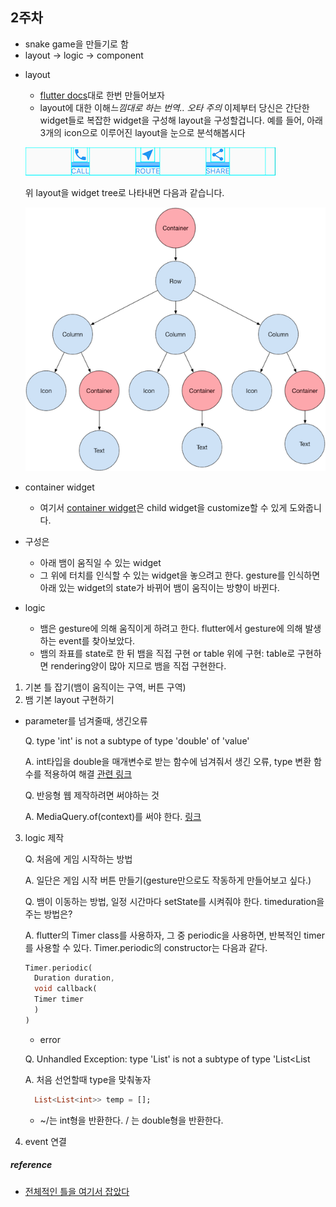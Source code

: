 ## 2주차
- snake game을 만들기로 함
- layout -> logic -> component

* layout
    * [flutter docs](https://flutter.dev/docs/development/ui/layout)대로 한번 만들어보자
    * layout에 대한 이해*느낌대로 하는 번역.. 오타 주의*
    이제부터 당신은 간단한 widget들로 복잡한 widget을 구성해 layout을 구성할겁니다.
    예를 들어, 아래 3개의 icon으로 이루어진 layout을 눈으로 분석해봅시다
    <p>
      <img src="icons_layout.png">
    </p>
    위 layout을 widget tree로 나타내면 다음과 같습니다.
    <p>
      <img src="widgetTree.png">
    </p>
* container widget
    * 여기서 [container widget](https://api.flutter.dev/flutter/widgets/Container-class.html)은 child widget을 customize할 수 있게 도와줍니다. 
* 구성은
  * 아래 뱀이 움직일 수 있는 widget
  * 그 위에 터치를 인식할 수 있는 widget을 놓으려고 한다. gesture를 인식하면 아래 있는 widget의 state가 바뀌어 뱀이 움직이는 방향이 바뀐다.

* logic
  * 뱀은 gesture에 의해 움직이게 하려고 한다. flutter에서 gesture에 의해 발생하는 event를 찾아보았다.
  * 뱀의 좌표를 state로 한 뒤 뱀을 직접 구현 or table 위에 구현: table로 구현하면 rendering양이 많아 지므로 뱀을 직접 구현한다.

1. 기본 틀 잡기(뱀이 움직이는 구역, 버튼 구역)
2. 뱀 기본 layout 구현하기
  - parameter를 넘겨줄때, 생긴오류

    Q. type 'int' is not a subtype of type 'double' of 'value'

    A. int타입을 double을 매개변수로 받는 함수에 넘겨줘서 생긴 오류, type 변환 함수를 적용하여 해결 [관련 링크](https://github.com/dart-lang/googleapis/issues/11)

    Q. 반응형 웹 제작하려면 써야하는 것
    
    A. MediaQuery.of(context)를 써야 한다.
    [링크](https://medium.com/flutter-community/a-guide-to-using-screensize-in-flutter-a-more-readable-approach-901e82556195)

3. logic 제작

    Q. 처음에 게임 시작하는 방법

    A. 일단은 게임 시작 버튼 만들기(gesture만으로도 작동하게 만들어보고 싶다.)

    Q. 뱀이 이동하는 방법, 일정 시간마다 setState를 시켜줘야 한다. timeduration을 주는 방법은?
  
    A. flutter의 Timer class를 사용하자, 그 중 periodic을 사용하면, 반복적인 timer를 사용할 수 있다. Timer.periodic의 constructor는 다음과 같다.
    ```dart
    Timer.periodic(
      Duration duration,
      void callback(
      Timer timer
      )
    )
    ``` 

    - error
    
    Q. Unhandled Exception: type 'List<dynamic>' is not a subtype of type 'List<List<int>

    A. 처음 선언할때 type을 맞춰놓자
    ```dart
      List<List<int>> temp = [];
    ```

    - ~/는 int형을 반환한다. / 는 double형을 반환한다.
4. event 연결
##### reference
* [전체적인 틀을 여기서 잡았다](https://github.com/sur950/Flutter_SnakeGame_FlutterWeb/blob/master/snake_game/lib/game.dart)